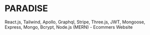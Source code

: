 # PARADISE
React.js, Tailwind, Apollo, Graphql, Stripe, Three.js, JWT, Mongoose, Express, Mongo, Bcrypt, Node.js (MERN) - Ecommers Website 
